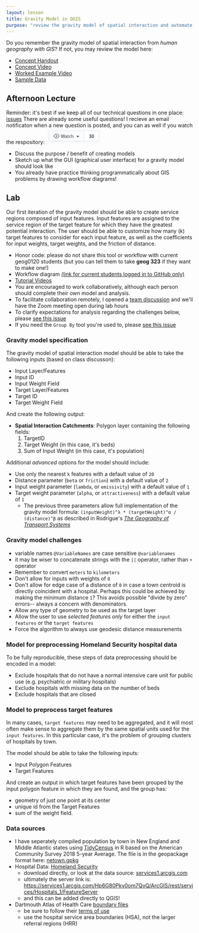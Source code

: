 ```yaml
---
layout: lesson
title: Gravity Model in QGIS
purpose: "review the gravity model of spatial interaction and automate it in QGIS graphic modeler"
---
```


Do you remember the gravity model of spatial interaction from *human geography with GIS*? If not, you may review the model here:

- [Concept Handout](/assets/gravity_model.pdf)
- [Concept Video](https://midd.hosted.panopto.com/Panopto/Pages/Viewer.aspx?id=20d7f901-2934-4e46-83d7-aba401081120)
- [Worked Example Video](https://midd.hosted.panopto.com/Panopto/Pages/Viewer.aspx?id=2cb54be6-c56c-486f-a3ea-aba4010a2520)
- [Sample Data](https://geography.middlebury.edu/jholler/data/k_healthgeog.zip)

## Afternoon Lecture

Reminder: it's best if we keep all of our technical questions in one place: [issues](https://github.com/GIS4DEV/GIS4DEV.github.io/issues) There are already some useful questions! I recieve an email notificaton when a new question is posted, and you can as well if you watch the respository: ![watch repository](/assets/watch.png)
- Discuss the purpose / benefit of creating models
- Sketch up what the GUI (graphical user interface) for a gravity model should look like
- You already have practice thinking programmatically about GIS problems by drawing workflow diagrams!

## Lab

Our first iteration of the gravity model should be able to create service regions composed of input features. Input features are assigned to the service region of the target feature for which they have the greatest potential interaction. The user should be able to customize how many (*k*) target features to consider for each input feature, as well as the coefficients for input weights, target weights, and the friction of distance.

- Honor code: please do not share this tool or workflow with current geog0120 students (but you can tell them to take **geog 323** if they want to make one!)
- Workflow diagram [(link for current students logged in to GitHub only)](https://github.com/GIS4DEV/literature/raw/c7330ccc651b502e1794ed98434fe773865fd113/gravity_model_workflow.png)
- [Tutorial Videos](https://midd.hosted.panopto.com/Panopto/Pages/Sessions/List.aspx?folderID=324cb720-6901-48e2-b57a-acdf014ab826)
- You are encouraged to work collaboratively, although each person should complete their own model and analysis.
- To facilitate collaboration remotely, I opened a [team discussion](https://github.com/orgs/GIS4DEV/teams/spring2021/discussions/1) and we'll have the Zoom meeting open during lab hours
- To clarify expectations for analysis regarding the challenges below, please [see this issue](https://github.com/GIS4DEV/GIS4DEV.github.io/issues/14#issuecomment-790669309)
- If you need the `Group By` tool you're used to, please [see this issue](https://github.com/GIS4DEV/GIS4DEV.github.io/issues/15)

### Gravity model specification

The gravity model of spatial interaction model should be able to take the following inputs (based on class discusson):
- Input Layer/Features
- Input ID
- Input Weight Field
- Target Layer/Features
- Target ID
- Target Weight Field

And create the following output:
- **Spatial Interaction Catchments**: Polygon layer containing the following fields:
  1. TargetID
  2. Target Weight (in this case, it's beds)
  3. Sum of Input Weight (in this case, it's population)
  
Additional *advanced* options for the model should include:
- Use only the nearest `k` features with a default value of `20`
- Distance parameter (`beta` or `friction`) with a default value of `2`
- Input weight parameter (`lambda`, or `emissivity`) with a default value of `1`
- Target weight parameter (`alpha`, or `attractiveness`) with a default value of `1`
  - The previous three parameters allow full implementation of the gravity model formula: `(inputWeight)^λ * (targetWeight)^α / (distance)^β` as described in Rodrigue's [*The Geography of Transport Systems*](https://transportgeography.org/contents/methods/spatial-interactions-gravity-model/)

### Gravity model challenges

- variable names `@VariableNames` are case sensitive `@variablenames`
- it may be wiser to concatenate strings with the `||` operator, rather than `+` operator
- Remember to convert `meters` to `kilometers`
- Don't allow for inputs with weights of `0`
- Don't allow for edge case of a distance of `0` in case a town centroid is directly coincident with a hospital. Perhaps this could be achieved by making the minimum distance `1`? This avoids possible "divide by zero" errors-- always a concern with denominators.
- Allow any type of geometry to be used as the target layer
- Allow the user to use *selected features only* for either the `input features` or the `target features`
- Force the algorithm to always use geodesic distance measurements

### Model for preprocessing Homeland Security hospital data

To be fully reproducible, these steps of data preprocessing should be encoded in a model:
  - Exclude hospitals that do not have a normal intensive care unit for public use (e.g. psychiatric or military hospitals)
  - Exclude hospitals with missing data on the number of beds
  - Exclude hospitals that are closed

### Model to preprocess target features

In many cases, `target features` may need to be aggregated, and it will most often make sense to aggregate them by the same spatial units used for the `input features`. In this particular case, it's the problem of grouping clusters of hospitals by town.

The model should be able to take the following inputs:
- Input Polygon Features
- Target Features

And create an output in which target features have been grouped by the input polygon feature in which they are found, and the group has:
- geometry of just one point at its center
- unique id from the Target Features
- sum of the weight field. 

### Data sources

- I have seperately compiled population by town in New England and Middle Atlantic states using [TidyCensus](https://walker-data.com/tidycensus/) in R based on the American Community Survey 2018 5-year Average. The file is in the geopackage format here: [netown.gpkg](/assets/netown.gpkg)
- Hospital Data: [Homeland Security](https://hifld-geoplatform.opendata.arcgis.com/datasets/6ac5e325468c4cb9b905f1728d6fbf0f_0)
  - download directly, or look at the data source: [services1.arcgis.com](https://services1.arcgis.com/Hp6G80Pky0om7QvQ/arcgis/rest/services/Hospitals_1/FeatureServer/0) 
  - ultimately the server link is: https://services1.arcgis.com/Hp6G80Pky0om7QvQ/ArcGIS/rest/services/Hospitals_1/FeatureServer 
  - and this can be added directly to QGIS!
- Dartmouth Atlas of Health Care [boundary files](https://atlasdata.dartmouth.edu/downloads/supplemental#boundaries)
  - be sure to follow their [terms of use](https://atlasdata.dartmouth.edu/terms_of_use)
  - use the hospital service area boundaries (HSA), not the larger referral regions (HRR)
